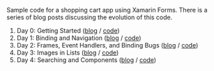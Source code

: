 Sample code for a shopping cart app using Xamarin Forms.  There is a series of blog posts discussing the evolution of this code.

 1. Day 0:  Getting Started ([blog][1] / [code][2]) 
 2. Day 1:  Binding and Navigation ([blog][3] / [code][4])
 3. Day 2:  Frames, Event Handlers, and Binding Bugs  ([blog][5] / [code][6])
 4. Day 3:  Images in Lists ([blog][7] / [code][8])
 5. Day 4:  Searching and Components ([blog][9] / [code][10])

  [1]: http://blog.masterdevs.com/xamarin-forms-shopping-cart-day-0/
  [2]: https://github.com/jquintus/spikes/blob/master/XamarinSpikes/ShoppingCart/Archive/ShoppingCart-Day0.zip?raw=true
  [3]: http://blog.masterdevs.com/xf-day-1/
  [4]: https://github.com/jquintus/spikes/tree/ShoppingCart-Day1/XamarinSpikes/ShoppingCart
  [5]: http://blog.masterdevs.com/xf-day-2/
  [6]: https://github.com/jquintus/spikes/tree/ShoppingCart-Day2/XamarinSpikes/ShoppingCart
  [7]: http://blog.masterdevs.com/xf-day-3/
  [8]: https://github.com/jquintus/spikes/tree/ShoppingCart-Day3/XamarinSpikes/ShoppingCart
  [9]: http://blog.masterdevs.com/xf-day-4/
  [10]: https://github.com/jquintus/spikes/tree/ShoppingCart-Day4.1/XamarinSpikes/ShoppingCart
